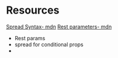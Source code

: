 # Resources
[Spread Syntax- mdn](https://developer.mozilla.org/en-US/docs/Web/JavaScript/Reference/Operators/Spread_syntax)
[Rest parameters- mdn](https://developer.mozilla.org/en-US/docs/Web/JavaScript/Reference/Functions/rest_parameters)
- Rest params
- spread for conditional props
- 